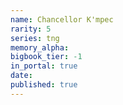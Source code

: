 ```yaml
---
name: Chancellor K'mpec
rarity: 5
series: tng
memory_alpha:
bigbook_tier: -1
in_portal: true
date:
published: true
---
```




